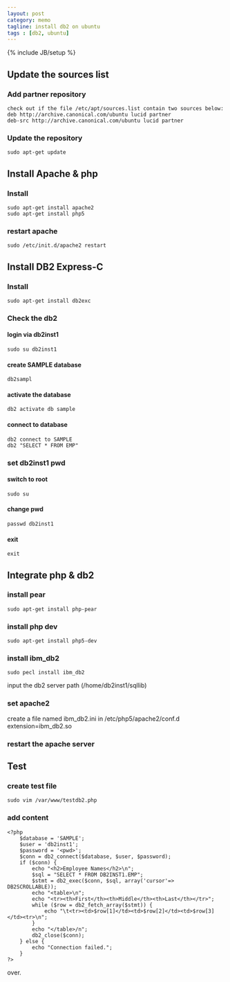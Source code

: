 ```yaml
---
layout: post
category: memo
tagline: install db2 on ubuntu
tags : [db2, ubuntu]
---
```

{% include JB/setup %}

## Update the sources list
### Add partner repository
    check out if the file /etc/apt/sources.list contain two sources below:
    deb http://archive.canonical.com/ubuntu lucid partner
    deb-src http://archive.canonical.com/ubuntu lucid partner
### Update the repository
    sudo apt-get update
## Install Apache & php
### Install
    sudo apt-get install apache2
    sudo apt-get install php5
### restart apache
    sudo /etc/init.d/apache2 restart
## Install DB2 Express-C
### Install
    sudo apt-get install db2exc
### Check the db2
#### login via db2inst1
    sudo su db2inst1
#### create SAMPLE database
    db2sampl
#### activate the database
    db2 activate db sample
#### connect to database
    db2 connect to SAMPLE
    db2 "SELECT * FROM EMP"
### set db2inst1 pwd
#### switch to root
    sudo su
#### change pwd
    passwd db2inst1
#### exit
    exit
## Integrate php & db2
### install pear
    sudo apt-get install php-pear
### install php dev
    sudo apt-get install php5-dev
### install ibm_db2
    sudo pecl install ibm_db2
input the db2 server path (/home/db2inst1/sqllib)
### set apache2
create a file named ibm_db2.ini in /etc/php5/apache2/conf.d
    extension=ibm_db2.so
### restart the apache server
## Test
### create test file
    sudo vim /var/www/testdb2.php
### add content
    <?php
        $database = 'SAMPLE';
        $user = 'db2inst1';
        $password = '<pwd>';
        $conn = db2_connect($database, $user, $password);
        if ($conn) {
            echo "<h2>Employee Names</h2>\n";
            $sql = "SELECT * FROM DB2INST1.EMP";
            $stmt = db2_exec($conn, $sql, array('cursor'=> DB2SCROLLABLE));
            echo "<table>\n";
            echo "<tr><th>First</th><th>Middle</th><th>Last</th></tr>";
            while ($row = db2_fetch_array($stmt)) {
                echo "\t<tr><td>$row[1]</td><td>$row[2]</td><td>$row[3]</td><tr>\n";
            }
            echo "</table>/n";
            db2_close($conn);
        } else {
            echo "Connection failed.";
        }
    ?>
over.
